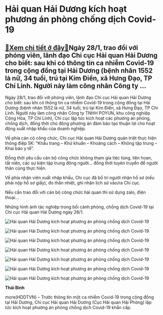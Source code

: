 Hải quan Hải Dương kích hoạt phương án phòng chống dịch Covid-19
================================================================

[:gift:Xem chi tiết ở đây:gift:](https://hddtvn.com/hai-quan-hai-duong-kich-hoat-phuong-an-phong-chong-dich-covid-19/)Ngày 28/1, trao đổi với phóng viên, lãnh đạo Chi cục Hải quan Hải Dương cho biết: sau khi có thông tin ca nhiễm Covid-19 trong cộng đồng tại Hải Dương (bệnh nhân 1552 là nữ, 34 tuổi, trú tại Kim Điền, xã Hưng Đạo, TP Chí Linh. Người này làm công nhân Công ty …
--------------------------------------------------------------------------------------------------------------------------------------------------------------------------------------------------------------------------------------------------------------------


Ngày 28/1, trao đổi với phóng viên, lãnh đạo Chi cục Hải quan Hải Dương cho biết: sau khi có thông tin ca nhiễm Covid-19 trong cộng đồng tại Hải Dương (bệnh nhân 1552 là nữ, 34 tuổi, trú tại Kim Điền, xã Hưng Đạo, TP Chí Linh. Người này làm công nhân Công ty TNHH POYUN, khu công nghiệp Cộng Hòa, TP Chí Linh), Chi cục lập tức kích hoạt các phương án phòng, chống dịch, đồng thời chủ động phương án đảm bảo tạo thuận lợi cho hoạt động xuất nhập khẩu của doanh nghiệp.


Về phía cán cộ công chức, Chi cục Hải quan Hải Dương quán triệt thực hiện thông điệp 5K: “Khẩu trang – Khử khuẩn – Khoảng cách – Không tập trung – Khai báo y tế”.


Đồng thời yêu cầu cán bộ công chức không tham gia tiệc tùng, liên hoan, tất niên, các sự kiện tập trung đông người… đồng thời tuyên truyền để người thân cùng thực hiện.


Về phía nhân viên xuất nhập khẩu, Chi cục đã bố trí người nhận hồ sơ (nếu phải nộp hồ sơ giấy), đo thân nhiệt, ghi nhận lịch sử vào/ra Chi cục.


Nếu cần trao đổi với cán bộ công chức hải quan thì sử dụng zalo, điện thoại…


Những hình ảnh tác nghiệp trong bối cảnh phòng, chống dịch Covid-19 tại Chi cục Hải quan Hải Dương ngày 28/1.





![Hải quan Hải Dương kích hoạt phương án phòng chống dịch Covid-19](https://hddtvn.com/wp-content/uploads/2021/01/0500_z2301583190264_85c8272e1af04072a08e5fc34dd3435a.jpg "Hải quan Hải Dương kích hoạt phương án phòng chống dịch Covd-19")






![Hải quan Hải Dương kích hoạt phương án phòng chống dịch Covid-19](https://hddtvn.com/wp-content/uploads/2021/01/0502_z2301586445002_24c885ad44c848ecfb8613315c1024be-2.jpg "Hải quan Hải Dương kích hoạt phương án phòng chống dịch Covd-19")






![Hải quan Hải Dương kích hoạt phương án phòng chống dịch Covid-19](https://hddtvn.com/wp-content/uploads/2021/01/0505_z2301588822464_e19f0e704e5058ef929d219b335286fe.jpg "Hải quan Hải Dương kích hoạt phương án phòng chống dịch Covd-19")






![Hải quan Hải Dương kích hoạt phương án phòng chống dịch Covid-19](https://hddtvn.com/wp-content/uploads/2021/01/0507_z2301592680819_d3fb27dded9f92b597693e19e0e5ebaf.jpg "Hải quan Hải Dương kích hoạt phương án phòng chống dịch Covd-19")






![Hải quan Hải Dương kích hoạt phương án phòng chống dịch Covid-19](https://hddtvn.com/wp-content/uploads/2021/01/0510_z2301598218411_9d4175df6cf348f83ce9e8f98c068065.jpg "Hải quan Hải Dương kích hoạt phương án phòng chống dịch Covd-19")






![Hải quan Hải Dương kích hoạt phương án phòng chống dịch Covid-19](https://hddtvn.com/wp-content/uploads/2021/01/0512_z2301600869769_35465915073c17a08438416843cfdf18.jpg "Hải quan Hải Dương kích hoạt phương án phòng chống dịch Covd-19")






![Hải quan Hải Dương kích hoạt phương án phòng chống dịch Covid-19](https://hddtvn.com/wp-content/uploads/2021/01/0508_z2301592692899_b9b41ad23d6fdacd09407fc9260a6d25.jpg "Hải quan Hải Dương kích hoạt phương án phòng chống dịch Covd-19")




**Thái Bình**



more(HDDTVN) – Trước thông tin một ca nhiễm Covid-19 trong cộng đồng tại Hải Dương, Chi cục Hải quan Hải Dương (Cục Hải quan Hải Phòng) lập tức kích hoạt phương án phòng chống dịch Covid-19 khẩn cấp.

